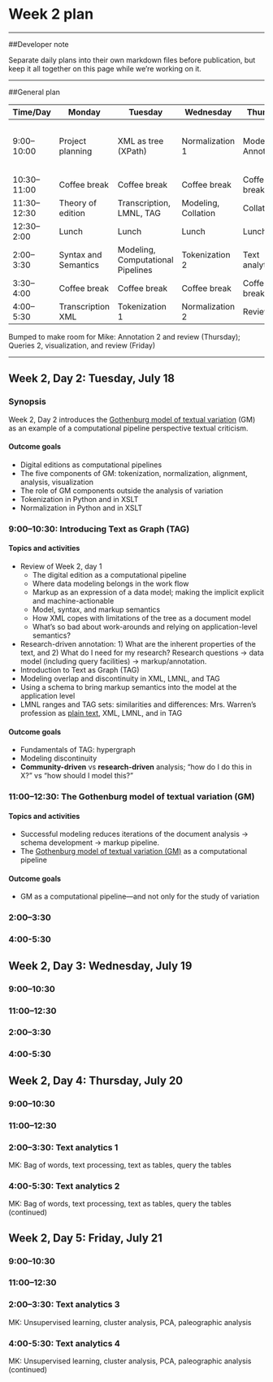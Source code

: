 # Week 2 plan

____

##Developer note

Separate daily plans into their own markdown files before publication, but keep it all together on this page while we’re working on it.

____

##General plan

Time/Day | Monday | Tuesday | Wednesday | Thursday | Friday
--- | --- | --- | --- | --- | ---
9:00–10:00 | Project planning  | XML as tree (XPath) | Normalization 1 | Modeling, Annotations | Modeling (queries and visualization), Markup, Annotation 
10:30–11:00 | Coffee break | Coffee break | Coffee break | Coffee break | Coffee break
11:30–12:30 | Theory of edition | Transcription, LMNL, TAG | Modeling, Collation | Collation 2 | Queries 1
12:30–2:00 | Lunch | Lunch | Lunch | Lunch | Lunch
2:00–3:30 | Syntax and Semantics | Modeling, Computational Pipelines | Tokenization 2 | Text analytics 1 | Queries 2
3:30–4:00 | Coffee break | Coffee break | Coffee break | Coffee break | Coffee break
4:00–5:30 | Transcription XML | Tokenization 1 | Normalization 2 | Review | Visualization, Review

Bumped to make room for Mike: Annotation 2 and review (Thursday); Queries 2, visualization, and review (Friday)

____


## Week 2, Day 2: Tuesday, July 18

### Synopsis

Week 2, Day 2 introduces the [Gothenburg model of textual variation](gothenburg.md) (GM) as an example of a computational pipeline perspective textual criticism. 

#### Outcome goals

* Digital editions as computational pipelines
* The five components of GM: tokenization, normalization, alignment, analysis, visualization
* The role of GM components outside the analysis of variation
* Tokenization in Python and in XSLT
* Normalization in Python and in XSLT

### 9:00–10:30: Introducing Text as Graph (TAG)

#### Topics and activities 

* Review of Week 2, day 1
	* The digital edition as a computational pipeline
	* Where data modeling belongs in the work flow
	* Markup as an expression of a data model; making the implicit explicit and machine-actionable
	* Model, syntax, and markup semantics
	* How XML copes with limitations of the tree as a document model
	* What’s so bad about work-arounds and relying on application-level semantics?
* Research-driven annotation: 1) What are the inherent properties of the text, and 2) What do I need for my research? Research questions →  data model (including query facilities) →  markup/annotation.
* Introduction to Text as Graph (TAG)
* Modeling overlap and discontinuity in XML, LMNL, and TAG
* Using a schema to bring markup semantics into the model at the application level
* LMNL ranges and TAG sets: similarities and differences: Mrs. Warren’s profession as [plain text](shaw.txt), XML, LMNL, and in TAG

#### Outcome goals

* Fundamentals of TAG: hypergraph
* Modeling discontinuity
* **Community-driven** vs **research-driven** analysis; “how do I do this in X?” vs “how should I model this?” 

### 11:00–12:30: The Gothenburg model of textual variation (GM)

#### Topics and activities

* Successful modeling reduces iterations of the document analysis → schema development → markup pipeline.
* The [Gothenburg model of textual variation (GM)](gothenburg.md) as a computational pipeline

#### Outcome goals

* GM as a computational pipeline—and not only for the study of variation

### 2:00–3:30

### 4:00-5:30

## Week 2, Day 3: Wednesday, July 19

### 9:00–10:30

### 11:00–12:30

### 2:00–3:30

### 4:00-5:30

## Week 2, Day 4: Thursday, July 20

### 9:00–10:30

### 11:00–12:30

### 2:00–3:30: Text analytics 1

MK: Bag of words, text processing, text as tables, query the tables

### 4:00-5:30: Text analytics 2

MK: Bag of words, text processing, text as tables, query the tables (continued)

## Week 2, Day 5: Friday, July 21

### 9:00–10:30

### 11:00–12:30

### 2:00–3:30: Text analytics 3

MK: Unsupervised learning, cluster analysis, PCA, paleographic analysis

### 4:00-5:30: Text analytics 4

MK: Unsupervised learning, cluster analysis, PCA, paleographic analysis (continued)


